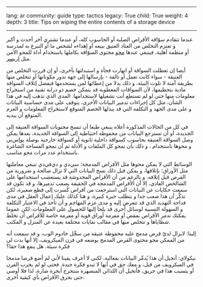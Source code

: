 

---

lang: ar
community: guide
type: tactics
legacy: True
child: True
weight: 4
depth: 3
title: Tips on wiping the entire contents of a storage device

---

<p>عندما تتقادم سوّاقة الأقراص الصلبة أو&nbsp;الحاسوب كله، أو&nbsp;عندما تشتري آخر أحدث و&nbsp;أكبر و&nbsp;تعتزم التخلص من العتاد العتيق ببيعه أو&nbsp;إهداءه لشخص ما أو&nbsp;التبرع به لمدرسة أو&nbsp;منظمة أهلية، فينبغي عندها <a href="/ar/glossary#deletion_vs_wiping">محو</a> محتوى السوّاقة بكاملها باستخدام أداة للمحو الآمن مثل <a href="/ar/eraser">إريسر</a>.</p>

<p>أيضا إن تعطلت السواقة أو&nbsp;انهارت فجأة و&nbsp;استبدلتها بأخرى، أو&nbsp;إن قررت التخلص من العتيقة - سواء كانت تعمل أو&nbsp;تالفة - بإرسالها إلى جهة تدور مكوناتها أو&nbsp;تتخلص منها بطريقة آمنة لا تلوث البيئة، و&nbsp;ذلك بدلا من إعطائها لمن يستخدمها فيفضل إتلاف السواقة مادية بتحطيمها، لأن السواقات المعطوبة قد يتمكن خصم ذو دراية تقنية من استخراج معلومات منها حتى لو لم تستطع أنت تشغيلها لاستخدامها. المدى الذي تذهب إليه في هذا الشأن، مثل كل إجراءات تدمير البيانات الأخرى، يتوقف على مدى حساسية البيانات و&nbsp;على مدى الجهد و&nbsp;التكلفة التي قد يبذلها الخصم المتوقع لاستخراج المعلومات و&nbsp;العزم المتوقع أن يبديه.</p>

<p>في كل من الحالات المذكورة أعلاه ينبغي طبعا أن تنسخ محتويات السواقة العتيقة إلى الجديدة، أو&nbsp;أن تسترجع البيانات من محفوظة احتياطية إلى السواقة الجديدة، بعدها يمكن وصل السواقة العتيقة بحاسوب كسواقة داخلية ثانوية أو&nbsp;كسواقة خارجية بوصلة يو‌إس‌بي و&nbsp;محوها باستخدام ، و&nbsp;ذلك بأن تمحو كل الملفات و&nbsp;الأدلة ثم أن تمحو المساحة الشاغرة باستخدام عدد مرات محو مناسب.</p>

<p>الوسائط التي لا يمكن محوها مثل الأقراص المدمجة؛ سي‌دي و&nbsp;دي‌في‌دي تنبغي معاملتها مثل الأوراق؛ بإتلافها، و&nbsp;يمكن قبل ذلك نسخ البيانات التي لا تزال صالحة و&nbsp;ضرورية من القرص قبل إتلافه. و&nbsp;بالرغم من أن الأقراص المخدوشة قد يستعصب استخدامها على الشالخص العادي، إلا أن الأقراص المدمجة في الحقيقة يصعب تدميرها، و&nbsp;قد تكون قد سمعت حكايات عن البيانات التي استرجعت من أقراص كُسرت إلى قطع صغيرة، لكن تذكَّر أن هذا صعب جدا و&nbsp;يتطلب خبرة كبيرة، و&nbsp;هنا كذلك عليك إعمال العقل في مدى فداحة التهديد الذي قد تتعرض إليه و&nbsp;مدى عزم المهاجم و&nbsp;أن تأخذ في الاعتبار التكلفة و&nbsp;السهولة النسبية لوسائل أخرى قد يلجأ إليها للحصول على المعلومات. لكن عموما يمكنك تدمر الأقراص بمقص أو&nbsp;مفرمة أوراق قوية أو&nbsp;مفرمة خاصة للأقراص أن تخلط شظاياها و&nbsp;تتخلص منها في مقالب نفايات مختلفة بعيدة عن المنزل و&nbsp;المكتب.</p>

<div class="backgroundscenario">
<p><span class="actorname">إلينا</span>: لايزال لديّ قرص مدمج عليه محفوظة عتيقة من سجِّل خادوم الوب، و&nbsp;قد سمعت أنه من الممكن محو محتوى القرص المدمج بوضعه في فرن الميكرويف، إلا أنها بدت لي فكرة سيئة. هل ينفع هذا حقا؟</p>

<p><span class="actorname">نيكولاي</span>: أتخيل أن هذا يُدمِّر البيانات بفعالية، لكني لا أعرف يقينا لأني لم أضع قرصا مدمجا في الميكرويف من قبل، و&nbsp;معك حق في أنها لا تبدو فكرة جيدة. فحتى لو لم يخرب الفرن أو&nbsp;يتسبب هذا في حريق، فأتخيل أن اللدائن المنصهرة ستخرج أبخرة ضارة، لذا فلا أوصي حتى بحرق الأقراص بأي كيفية أخرى.</p>
</div>


